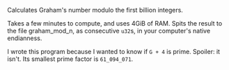 Calculates Graham's number modulo the first billion integers.

Takes a few minutes to compute, and uses 4GiB of RAM.
Spits the result to the file graham_mod_n,
as consecutive `u32`s, in your computer's native endianness.

I wrote this program because I wanted to know if `G + 4` is prime.
Spoiler: it isn't. Its smallest prime factor is `61_094_071`.
